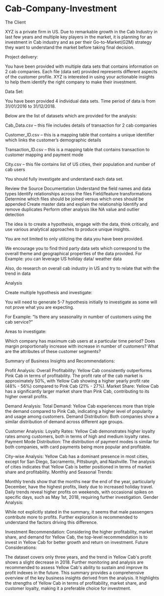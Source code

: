 # Cab-Company-Investment

The Client

XYZ is a private firm in US. Due to remarkable growth in the Cab Industry in last few years and multiple key players in the market, it is planning for an investment in Cab industry and as per their Go-to-Market(G2M) strategy they want to understand the market before taking final decision.

Project delivery:

You have been provided with multiple data sets that contains information on 2 cab companies. Each file (data set) provided represents different aspects of the customer profile. XYZ is interested in using your actionable insights to help them identify the right company to make their investment. 

Data Set:

You have been provided 4 individual data sets. Time period of data is from 31/01/2016 to 31/12/2018.

Below are the list of datasets which are provided for the analysis:

Cab_Data.csv – this file includes details of transaction for 2 cab companies

Customer_ID.csv – this is a mapping table that contains a unique identifier which links the customer’s demographic details

Transaction_ID.csv – this is a mapping table that contains transaction to customer mapping and payment mode

City.csv – this file contains list of US cities, their population and number of cab users

You should fully investigate and understand each data set.

Review the Source Documentation
Understand the field names and data types
Identify relationships across the files
Field/feature transformations
Determine which files should be joined versus which ones should be appended
Create master data and explain the relationship
Identify and remove duplicates
Perform other analysis like NA value and outlier detection

The idea is to create a hypothesis, engage with the data, think critically, and use various analytical approaches to produce unique insights.

You are not limited to only utilizing the data you have been provided.

We encourage you to find third party data sets which correspond to the overall theme and geographical properties of the data provided.  For Example: you can leverage US holiday data/ weather data

Also, do research on overall cab industry in US and try to relate that with the trend in data

Analysis

Create multiple hypothesis and investigate:

You will need to generate 5-7 hypothesis initially to investigate as some will not prove what you are expecting.

For Example: “Is there any seasonality in number of customers using the cab service?”

Areas to investigate:

Which company has maximum cab users at a particular time period?
Does margin proportionally increase with increase in number of customers?
What are the attributes of these customer segments?


Summary of Business Insights and Recommendations:

Profit Analysis:
Overall Profitability: Yellow Cab consistently outperforms Pink Cab in terms of profitability. The profit rate of the cab market is approximately 50%, with Yellow Cab showing a higher yearly profit rate (48% - 56%) compared to Pink Cab (21% - 27%). Market Share: Yellow Cab has a significantly larger market share than Pink Cab, contributing to its higher overall profits.

Demand Analysis:
Total Demand: Yellow Cab experiences more than triple the demand compared to Pink Cab, indicating a higher level of popularity and usage among customers. Demand Distribution: Both companies show a similar distribution of demand across different age groups.

Customer Analysis:
Loyalty Rates: Yellow Cab demonstrates higher loyalty rates among customers, both in terms of high and medium loyalty rates. Payment Mode Distribution: The distribution of payment modes is similar for both companies, with card payments being more popular and profitable.

City-wise Analysis:
Yellow Cab has a dominant presence in most cities, except for San Diego, Sacramento, Pittsburgh, and Nashville. The analysis of cities indicates that Yellow Cab is better positioned in terms of market share and profitability. Monthly and Seasonal Trends:

Monthly trends show that the months near the end of the year, particularly December, have the highest profits, likely due to increased holiday travel. Daily trends reveal higher profits on weekends, with occasional spikes on specific days, such as May 1st, 2018, requiring further investigation. Gender Analysis:

While not explicitly stated in the summary, it seems that male passengers contribute more to profits. Further exploration is recommended to understand the factors driving this difference.

Investment Recommendation:
Considering the higher profitability, market share, and demand for Yellow Cab, the top-level recommendation is to invest in Yellow Cab for better growth and return on investment. Future Considerations:

The dataset covers only three years, and the trend in Yellow Cab's profit shows a slight decrease in 2018. Further monitoring and analysis are recommended to assess Yellow Cab's ability to sustain and improve its profit indexes in the future. This summary provides a comprehensive overview of the key business insights derived from the analysis. It highlights the strengths of Yellow Cab in terms of profitability, market share, and customer loyalty, making it a preferable choice for investment.
